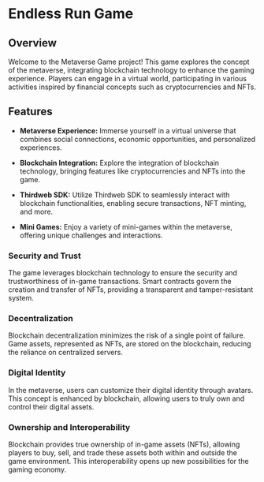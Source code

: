 # Endless Run Game

## Overview

Welcome to the Metaverse Game project! This game explores the concept of the metaverse, integrating blockchain technology to enhance the gaming experience. Players can engage in a virtual world, participating in various activities inspired by financial concepts such as cryptocurrencies and NFTs.

## Features

- **Metaverse Experience:** Immerse yourself in a virtual universe that combines social connections, economic opportunities, and personalized experiences.

- **Blockchain Integration:** Explore the integration of blockchain technology, bringing features like cryptocurrencies and NFTs into the game.

- **Thirdweb SDK:** Utilize Thirdweb SDK to seamlessly interact with blockchain functionalities, enabling secure transactions, NFT minting, and more.

- **Mini Games:** Enjoy a variety of mini-games within the metaverse, offering unique challenges and interactions.


### Security and Trust

The game leverages blockchain technology to ensure the security and trustworthiness of in-game transactions. Smart contracts govern the creation and transfer of NFTs, providing a transparent and tamper-resistant system.

### Decentralization

Blockchain decentralization minimizes the risk of a single point of failure. Game assets, represented as NFTs, are stored on the blockchain, reducing the reliance on centralized servers.

### Digital Identity

In the metaverse, users can customize their digital identity through avatars. This concept is enhanced by blockchain, allowing users to truly own and control their digital assets.

### Ownership and Interoperability

Blockchain provides true ownership of in-game assets (NFTs), allowing players to buy, sell, and trade these assets both within and outside the game environment. This interoperability opens up new possibilities for the gaming economy.


